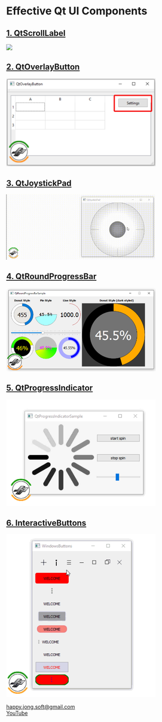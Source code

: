 # Effective Qt UI Components

## [1. QtScrollLabel](https://github.com/happyjongsoft/QT_UI_COMPONENTS/tree/master/01_QtScrollLabel)
<img src="https://github.com/happyjongsoft/QT_UI_COMPONENTS/blob/master/01_QtScrollLabel/media/Record_QtScrollLabel.gif?raw=true" width="400"/>

## [2. QtOverlayButton](https://github.com/happyjongsoft/QT_UI_COMPONENTS/tree/master/02_QtOverlayButton)
<img src="https://github.com/happyjongsoft/QT_UI_COMPONENTS/blob/master/02_QtOverlayButton/screenshot.png?raw=true" width="400"/>

## [3. QtJoystickPad](https://github.com/happyjongsoft/QT_UI_COMPONENTS/tree/master/03_QtJoystickPad)
<img src="https://github.com/happyjongsoft/QT_UI_COMPONENTS/blob/master/03_QtJoystickPad/QtJoystickPad.gif?raw=true" width="400"/>

## [4. QtRoundProgressBar](https://github.com/happyjongsoft/QT_UI_COMPONENTS/tree/master/04_QtRoundProgressBar)
<img src="https://github.com/happyjongsoft/QT_UI_COMPONENTS/blob/master/04_QtRoundProgressBar/screenshot.png?raw=true" width="400"/>

## [5. QtProgressIndicator](https://github.com/happyjongsoft/QT_UI_COMPONENTS/tree/master/05_QtProgressIndicator)
<img src="https://github.com/happyjongsoft/QT_UI_COMPONENTS/blob/master/05_QtProgressIndicator/QtProgressIndicator.gif?raw=true" width="400"/>

## [6. InteractiveButtons](https://github.com/happyjongsoft/QT_UI_COMPONENTS/tree/master/06_InteractiveButtons)
<img src="https://github.com/happyjongsoft/QT_UI_COMPONENTS/blob/master/06_InteractiveButtons/InteractiveButtons.gif?raw=true" width="400"/>

[happy.jong.soft@gmail.com](mailto:happy.jong.soft@gmail.com) \
[YouTube](https://www.youtube.com/channel/UCzcpR2jPKBYXvKFp6kBMdGA)
